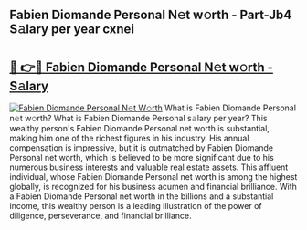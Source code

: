 ## Fabien Diomande Personal N𝚎t w𝚘rth - Part-Jb4 S𝚊lary per year cxnei

# <h2><a href="http://gc1ihq.nevu.top/?p=Fabien+Diomande+Personal">🔗 👉🔴 Fabien Diomande Personal N𝚎t w𝚘rth - S𝚊lary</a></h2>

[![Fabien Diomande Personal N𝚎t W𝚘rth](https://i.imgur.com/Oavwk0R.jpeg)](http://gc1ihq.nevu.top/?p=Fabien+Diomande+Personal)
What is Fabien Diomande Personal n𝚎t w𝚘rth? What is Fabien Diomande Personal s𝚊lary per year?
This wealthy person's Fabien Diomande Personal net worth is substantial, making him one of the richest figures in his industry. His annual compensation is impressive, but it is outmatched by Fabien Diomande Personal net worth, which is believed to be more significant due to his numerous business interests and valuable real estate assets. This affluent individual, whose Fabien Diomande Personal net worth is among the highest globally, is recognized for his business acumen and financial brilliance. With a Fabien Diomande Personal net worth in the billions and a substantial income, this wealthy person is a leading illustration of the power of diligence, perseverance, and financial brilliance.
